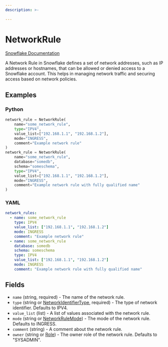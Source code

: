 ```yaml
---
description: >-
  
---
```


# NetworkRule

[Snowflake Documentation](https://docs.snowflake.com/en/sql-reference/sql/create-network-rule)

A Network Rule in Snowflake defines a set of network addresses, such as IP addresses or hostnames,
that can be allowed or denied access to a Snowflake account. This helps in managing network traffic
and securing access based on network policies.


## Examples

### Python

```python
network_rule = NetworkRule(
    name="some_network_rule",
    type="IPV4",
    value_list=["192.168.1.1", "192.168.1.2"],
    mode="INGRESS",
    comment="Example network rule"
)
network_rule = NetworkRule(
    name="some_network_rule",
    database="somedb",
    schema="someschema",
    type="IPV4",
    value_list=["192.168.1.1", "192.168.1.2"],
    mode="INGRESS",
    comment="Example network rule with fully qualified name"
)
```


### YAML

```yaml
network_rules:
  - name: some_network_rule
    type: IPV4
    value_list: ["192.168.1.1", "192.168.1.2"]
    mode: INGRESS
    comment: "Example network rule"
  - name: some_network_rule
    database: somedb
    schema: someschema
    type: IPV4
    value_list: ["192.168.1.1", "192.168.1.2"]
    mode: INGRESS
    comment: "Example network rule with fully qualified name"
```


## Fields

* `name` (string, required) - The name of the network rule.
* `type` (string or [NetworkIdentifierType](network_identifier_type.md), required) - The type of network identifier. Defaults to IPV4.
* `value_list` (list) - A list of values associated with the network rule.
* `mode` (string or [NetworkRuleMode](network_rule_mode.md)) - The mode of the network rule. Defaults to INGRESS.
* `comment` (string) - A comment about the network rule.
* `owner` (string or [Role](role.md)) - The owner role of the network rule. Defaults to "SYSADMIN".


